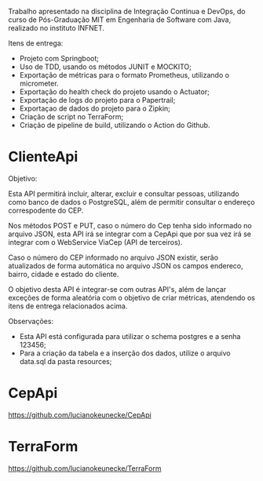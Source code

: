 Trabalho apresentado na disciplina de Integração Continua e DevOps, do curso de Pós-Graduação MIT em Engenharia de Software com Java, realizado no instituto INFNET.

Itens de entrega:

- Projeto com Springboot;
- Uso de TDD, usando os métodos JUNIT e MOCKITO;
- Exportação de métricas para o formato Prometheus, utilizando o micrometer.
- Exportação do health check do projeto usando o Actuator;
- Exportação de logs do projeto para o Papertrail;
- Exportaçao de dados do projeto para o Zipkin;
- Criação de script no TerraForm;
- Criação de pipeline de build, utilizando o Action do Github.

# ClienteApi

Objetivo: 

Esta API permitirá incluir, alterar, excluir e consultar pessoas, utilizando como banco de dados o PostgreSQL, além de permitir consultar o endereço correspodente do CEP.

Nos métodos POST e PUT, caso o número do Cep tenha sido informado no arquivo JSON, esta API irá se integrar com a CepApi que por sua vez irá se integrar com o WebService ViaCep (API de terceiros).

Caso o número do CEP informado no arquivo JSON existir, serão atualizados de forma automática no arquivo JSON os campos endereco, bairro, cidade e estado do cliente.

O objetivo desta API é integrar-se com outras API's, além de lançar exceções de forma aleatória com o objetivo de criar métricas, atendendo os itens de entrega relacionados acima.

Observações:

- Esta API está configurada para utilizar o schema postgres e a senha 123456;
- Para a criação da tabela e a inserção dos dados, utilize o arquivo data.sql da pasta resources;

# CepApi

https://github.com/lucianokeunecke/CepApi

# TerraForm

https://github.com/lucianokeunecke/TerraForm